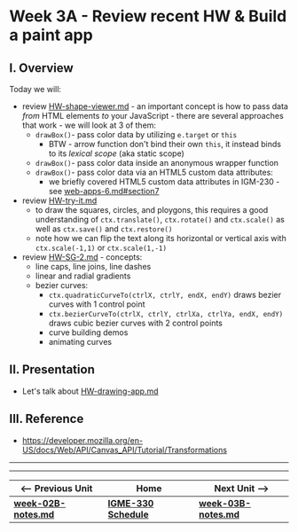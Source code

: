 # Week 3A - Review recent HW & Build a paint app

## I. Overview
Today we will:
- review [HW-shape-viewer.md](https://github.com/tonethar/IGME-330-Master/blob/master/notes/HW-shape-viewer.md) - an important concept is how to pass data *from* HTML elements *to* your JavaScript - there are several approaches that work - we will look at 3 of them:
  - `drawBox()`- pass color data by utilizing `e.target` or `this`
    - BTW - arrow function don't bind their own `this`, it instead binds to its *lexical scope* (aka static scope)
  - `drawBox()`- pass color data inside an anonymous wrapper function
  - `drawBox()`- pass color data via an HTML5 custom data attributes:
    - we briefly covered HTML5 custom data attributes in IGM-230 - see [web-apps-6.md#section7](https://github.com/tonethar/IGME-230-Master/blob/master/notes/web-apps-6.md#section7)
- review [HW-try-it.md](https://github.com/tonethar/IGME-330-Master/blob/master/notes/HW-try-it.md)
  - to draw the squares, circles, and ploygons, this requires a good understanding of `ctx.translate()`, `ctx.rotate()` and `ctx.scale()` as well as `ctx.save()` and `ctx.restore()`
  - note how we can flip the text along its horizontal or vertical axis with `ctx.scale(-1,1)` or `ctx.scale(1,-1)`
- review [HW-SG-2.md](https://github.com/tonethar/IGME-330-Master/blob/master/notes/HW-SG-2.md) - concepts:
  - line caps, line joins, line dashes
  - linear and radial gradients
  - bezier curves:
      - `ctx.quadraticCurveTo(ctrlX, ctrlY, endX, endY)` draws bezier curves with 1 control point
      - `ctx.bezierCurveTo(ctrlX, ctrlY, ctrlXa, ctrlYa, endX, endY)` draws cubic bezier curves with 2 control points
      - curve building demos
      - animating curves
  
## II. Presentation
- Let's talk about [HW-drawing-app.md](https://github.com/tonethar/IGME-330-Master/blob/master/notes/HW-drawing-app.md)

## III. Reference
- https://developer.mozilla.org/en-US/docs/Web/API/Canvas_API/Tutorial/Transformations


<hr><hr>

| <-- Previous Unit | Home | Next Unit -->
| --- | --- | --- 
| [**week-02B-notes.md**](week-02B-notes.md)     |  [**IGME-330 Schedule**](../schedule.md) | [**week-03B-notes.md**](week-03B-notes.md)
